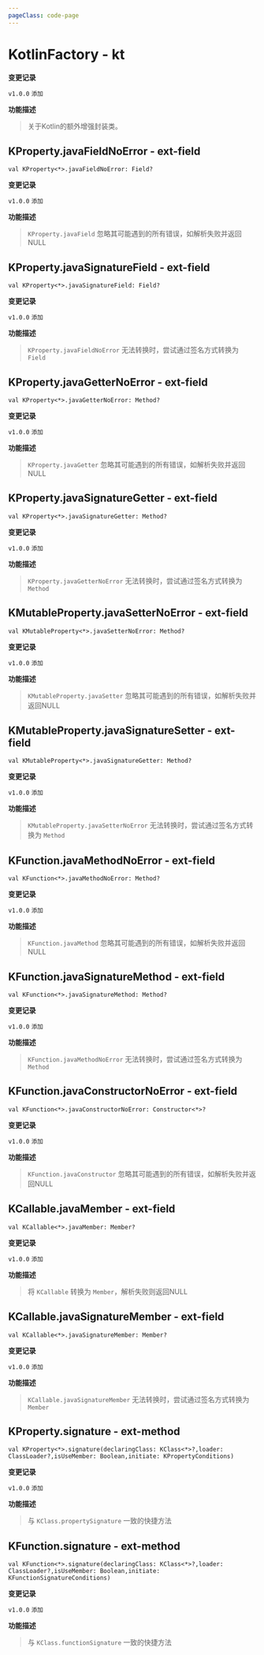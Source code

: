 ```yaml
---
pageClass: code-page
---
```


# KotlinFactory <span class="symbol">- kt</span>

**变更记录**

`v1.0.0` `添加`

**功能描述**

> 关于Kotlin的额外增强封装类。

## KProperty.javaFieldNoError <span class="symbol">- ext-field</span>

```kotlin:no-line-numbers
val KProperty<*>.javaFieldNoError: Field?
```

**变更记录**

`v1.0.0` `添加`

**功能描述**

> `KProperty.javaField` 忽略其可能遇到的所有错误，如解析失败并返回NULL
 
## KProperty.javaSignatureField <span class="symbol">- ext-field</span>

```kotlin:no-line-numbers
val KProperty<*>.javaSignatureField: Field?
```

**变更记录**

`v1.0.0` `添加`

**功能描述**

> `KProperty.javaFieldNoError` 无法转换时，尝试通过签名方式转换为 `Field`

## KProperty.javaGetterNoError <span class="symbol">- ext-field</span>

```kotlin:no-line-numbers
val KProperty<*>.javaGetterNoError: Method?
```

**变更记录**

`v1.0.0` `添加`

**功能描述**

> `KProperty.javaGetter` 忽略其可能遇到的所有错误，如解析失败并返回NULL

## KProperty.javaSignatureGetter <span class="symbol">- ext-field</span>

```kotlin:no-line-numbers
val KProperty<*>.javaSignatureGetter: Method?
```

**变更记录**

`v1.0.0` `添加`

**功能描述**

> `KProperty.javaGetterNoError` 无法转换时，尝试通过签名方式转换为 `Method`

## KMutableProperty.javaSetterNoError <span class="symbol">- ext-field</span>

```kotlin:no-line-numbers
val KMutableProperty<*>.javaSetterNoError: Method?
```

**变更记录**

`v1.0.0` `添加`

**功能描述**

> `KMutableProperty.javaSetter` 忽略其可能遇到的所有错误，如解析失败并返回NULL

## KMutableProperty.javaSignatureSetter <span class="symbol">- ext-field</span>

```kotlin:no-line-numbers
val KMutableProperty<*>.javaSignatureGetter: Method?
```

**变更记录**

`v1.0.0` `添加`

**功能描述**

> `KMutableProperty.javaSetterNoError` 无法转换时，尝试通过签名方式转换为 `Method`

## KFunction.javaMethodNoError <span class="symbol">- ext-field</span>

```kotlin:no-line-numbers
val KFunction<*>.javaMethodNoError: Method?
```

**变更记录**

`v1.0.0` `添加`

**功能描述**

> `KFunction.javaMethod` 忽略其可能遇到的所有错误，如解析失败并返回NULL

## KFunction.javaSignatureMethod <span class="symbol">- ext-field</span>

```kotlin:no-line-numbers
val KFunction<*>.javaSignatureMethod: Method?
```

**变更记录**

`v1.0.0` `添加`

**功能描述**

> `KFunction.javaMethodNoError` 无法转换时，尝试通过签名方式转换为 `Method`

## KFunction.javaConstructorNoError <span class="symbol">- ext-field</span>

```kotlin:no-line-numbers
val KFunction<*>.javaConstructorNoError: Constructor<*>?
```

**变更记录**

`v1.0.0` `添加`

**功能描述**

> `KFunction.javaConstructor` 忽略其可能遇到的所有错误，如解析失败并返回NULL

## KCallable.javaMember <span class="symbol">- ext-field</span>

```kotlin:no-line-numbers
val KCallable<*>.javaMember: Member?
```

**变更记录**

`v1.0.0` `添加`

**功能描述**

> 将 `KCallable` 转换为 `Member`，解析失败则返回NULL

## KCallable.javaSignatureMember <span class="symbol">- ext-field</span>

```kotlin:no-line-numbers
val KCallable<*>.javaSignatureMember: Member?
```

**变更记录**

`v1.0.0` `添加`

**功能描述**

> `KCallable.javaSignatureMember` 无法转换时，尝试通过签名方式转换为 `Member`

## KProperty.signature <span class="symbol">- ext-method</span>

```kotlin:no-line-numbers
val KProperty<*>.signature(declaringClass: KClass<*>?,loader: ClassLoader?,isUseMember: Boolean,initiate: KPropertyConditions)
```

**变更记录**

`v1.0.0` `添加`

**功能描述**

> 与 `KClass.propertySignature` 一致的快捷方法

## KFunction.signature <span class="symbol">- ext-method</span>

```kotlin:no-line-numbers
val KFunction<*>.signature(declaringClass: KClass<*>?,loader: ClassLoader?,isUseMember: Boolean,initiate: KFunctionSignatureConditions)
```

**变更记录**

`v1.0.0` `添加`

**功能描述**

> 与 `KClass.functionSignature` 一致的快捷方法